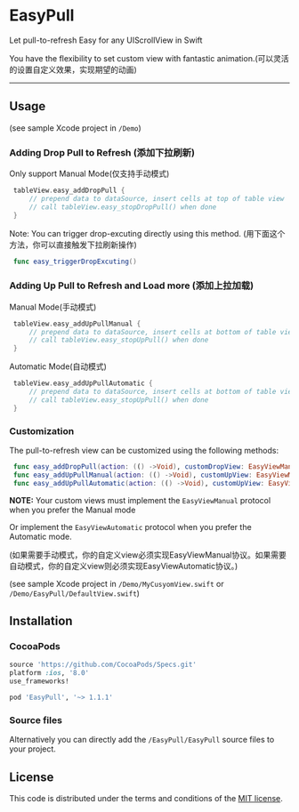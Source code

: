 # EasyPull
Let pull-to-refresh Easy for any UIScrollView in Swift

You have the flexibility to set custom view with fantastic animation.(可以灵活的设置自定义效果，实现期望的动画)

---

## Usage

(see sample Xcode project in `/Demo`)

### Adding Drop Pull to Refresh (添加下拉刷新)

Only support Manual Mode(仅支持手动模式)

```Swift
 tableView.easy_addDropPull {
     // prepend data to dataSource, insert cells at top of table view
     // call tableView.easy_stopDropPull() when done
 }
```

Note: You can trigger drop-excuting directly using this method. (用下面这个方法，你可以直接触发下拉刷新操作)

```Swift
 func easy_triggerDropExcuting()
```


### Adding Up Pull to Refresh and Load more (添加上拉加载)

Manual Mode(手动模式)

```Swift
 tableView.easy_addUpPullManual {
     // prepend data to dataSource, insert cells at bottom of table view
     // call tableView.easy_stopUpPull() when done
 }
```

Automatic Mode(自动模式)

```Swift
 tableView.easy_addUpPullAutomatic {
     // prepend data to dataSource, insert cells at bottom of table view
     // call tableView.easy_stopUpPull() when done
 }
```

### Customization

The pull-to-refresh view can be customized using the following methods:

```Swift
 func easy_addDropPull(action: (() ->Void), customDropView: EasyViewManual? = nil)
 func easy_addUpPullManual(action: (() ->Void), customUpView: EasyViewManual? = nil)
 func easy_addUpPullAutomatic(action: (() ->Void), customUpView: EasyViewAutomatic? = nil)
```

**NOTE:** Your custom views must implement the `EasyViewManual` protocol when you prefer the Manual mode 

Or implement the `EasyViewAutomatic` protocol when you prefer the Automatic mode.

(如果需要手动模式，你的自定义view必须实现EasyViewManual协议。如果需要自动模式，你的自定义view则必须实现EasyViewAutomatic协议。)

(see sample Xcode project in `/Demo/MyCusyomView.swift` or `/Demo/EasyPull/DefaultView.swift`)

## Installation

### CocoaPods

```ruby
source 'https://github.com/CocoaPods/Specs.git'
platform :ios, '8.0'
use_frameworks!

pod 'EasyPull', '~> 1.1.1'
```

### Source files

Alternatively you can directly add the `/EasyPull/EasyPull` source files to your project.

## License

This code is distributed under the terms and conditions of the [MIT license](LICENSE).